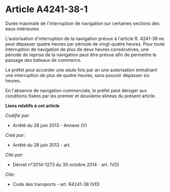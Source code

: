 # Article A4241-38-1

Durée maximale de l'interruption de navigation sur certaines sections des eaux intérieures 

L'autorisation d'interruption de la navigation prévue à l'article R. 4241-38 ne peut dépasser quatre heures par période de
vingt-quatre heures. Pour toute interruption de navigation de plus de deux heures consécutives, une période de reprise de la
navigation peut être prévue afin de permettre le passage des bateaux de commerce. 

Le préfet peut accorder une seule fois par an une autorisation entraînant une interruption de plus de quatre heures, sans
pouvoir dépasser six heures. 

En l'absence de navigation commerciale, le préfet peut déroger aux conditions fixées par les premier et deuxième alinéas du
présent article.

**Liens relatifs à cet article**

_Codifié par_:

  - Arrêté du 28 juin 2013 -  Annexe (V)

_Créé par_:

  - Arrêté du 28 juin 2013 - art.

_Cité par_:

  - Décret n°2014-1273 du 30 octobre 2014 - art. (VD)

_Cite_:

  - Code des transports - art. R4241-38 (VD)
